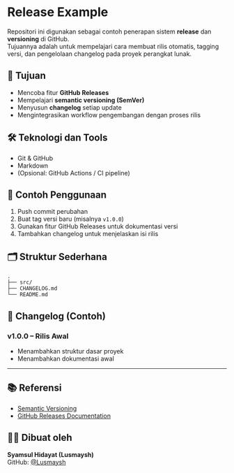 # Release Example

Repositori ini digunakan sebagai contoh penerapan sistem **release** dan **versioning** di GitHub.  
Tujuannya adalah untuk mempelajari cara membuat rilis otomatis, tagging versi, dan pengelolaan changelog pada proyek perangkat lunak.

## 🎯 Tujuan

- Mencoba fitur **GitHub Releases**
- Mempelajari **semantic versioning (SemVer)**
- Menyusun **changelog** setiap update
- Mengintegrasikan workflow pengembangan dengan proses rilis

## 🛠️ Teknologi dan Tools

- Git & GitHub
- Markdown
- (Opsional: GitHub Actions / CI pipeline)

## 🚀 Contoh Penggunaan

1. Push commit perubahan
2. Buat tag versi baru (misalnya `v1.0.0`)
3. Gunakan fitur GitHub Releases untuk dokumentasi versi
4. Tambahkan changelog untuk menjelaskan isi rilis

## 🗂️ Struktur Sederhana

```
.
├── src/
├── CHANGELOG.md
└── README.md
```

## 📄 Changelog (Contoh)

### v1.0.0 – Rilis Awal
- Menambahkan struktur dasar proyek
- Menambahkan dokumentasi awal

---

## 📚 Referensi

- [Semantic Versioning](https://semver.org/)
- [GitHub Releases Documentation](https://docs.github.com/en/repositories/releasing-projects-on-github/about-releases)

## 🧑‍💻 Dibuat oleh

**Syamsul Hidayat (Lusmaysh)**  
GitHub: [@Lusmaysh](https://github.com/Lusmaysh)
